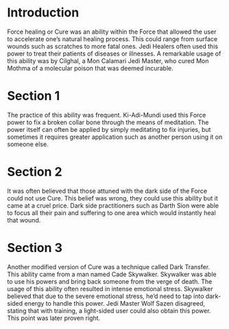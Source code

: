 # Introduction

Force healing or Cure was an ability within the Force that allowed the user to accelerate one’s natural healing process.
This could range from surface wounds such as scratches to more fatal ones.
Jedi Healers often used this power to treat their patients of diseases or illnesses.
A remarkable usage of this ability was by Cilghal, a Mon Calamari Jedi Master, who cured Mon Mothma of a molecular poison that was deemed incurable.

# Section 1

The practice of this ability was frequent.
Ki-Adi-Mundi used this Force power to fix a broken collar bone through the means of meditation.
The power itself can often be applied by simply meditating to fix injuries, but sometimes it requires greater application such as another person using it on someone else.

# Section 2

It was often believed that those attuned with the dark side of the Force could not use Cure.
This belief was wrong, they could use this ability but it came at a cruel price.
Dark side practitioners such as Darth Sion were able to focus all their pain and suffering to one area which would instantly heal that wound.

# Section 3

Another modified version of Cure was a technique called Dark Transfer.
This ability came from a man named Cade Skywalker.
Skywalker was able to use his powers and bring back someone from the verge of death.
The usage of this ability often resulted in intense emotional stress.
Skywalker believed that due to the severe emotional stress, he’d need to tap into dark-sided energy to handle this power.
Jedi Master Wolf Sazen disagreed, stating that with training, a light-sided user could also obtain this power.
This point was later proven right.

